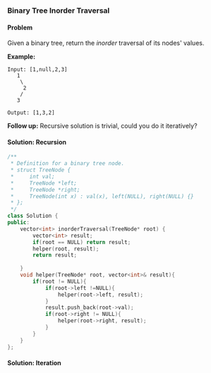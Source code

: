 ### Binary Tree Inorder Traversal

#### Problem

Given a binary tree, return the *inorder* traversal of its nodes' values.

**Example:**

```
Input: [1,null,2,3]
   1
    \
     2
    /
   3

Output: [1,3,2]
```

**Follow up:** Recursive solution is trivial, could you do it iteratively?

#### Solution: Recursion

```C++
/**
 * Definition for a binary tree node.
 * struct TreeNode {
 *     int val;
 *     TreeNode *left;
 *     TreeNode *right;
 *     TreeNode(int x) : val(x), left(NULL), right(NULL) {}
 * };
 */
class Solution {
public:
    vector<int> inorderTraversal(TreeNode* root) {
        vector<int> result;
        if(root == NULL) return result;
        helper(root, result);
        return result;
        
    }
    void helper(TreeNode* root, vector<int>& result){
        if(root != NULL){
            if(root->left !=NULL){
                helper(root->left, result);
            }
            result.push_back(root->val);
            if(root->right != NULL){
                helper(root->right, result);
            }
        }
    }
};
```

#### Solution: Iteration

